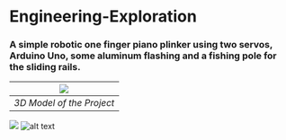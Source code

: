 # Engineering-Exploration
### A simple robotic one finger piano plinker using two servos, Arduino Uno, some aluminum flashing and a fishing pole for the sliding rails.

|![](https://i.stack.imgur.com/eDkyE.jpg)|
|:--:| 
| *3D Model of the Project* |

![](https://content.instructables.com/ORIG/FMN/446E/I8H6AHR6/FMN446EI8H6AHR6.jpg?auto=webp&frame=1&width=400&height=1024&fit=bounds&md=071368d48c37087390113336d82b2656.png)
![alt text](https://content.instructables.com/ORIG/FRT/N8A7/I8H6AHS8/FRTN8A7I8H6AHS8.jpg?auto=webp&frame=1&width=400&height=1024&fit=bounds&md=98299979a8827b75845cd63b3eadfcf9.png)
